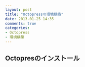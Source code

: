 ```yaml
---
layout: post
title: "Octopressの環境構築"
date: 2013-01-25 14:35
comments: true
categories:
- Octopress
- 環境構築
---
```


<h2>Octopresのインストール</h2>

